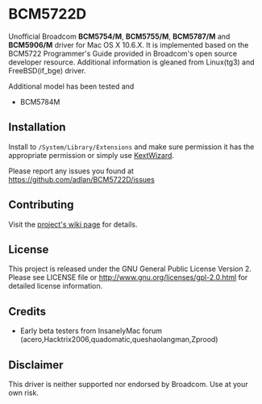 BCM5722D
========

Unofficial Broadcom **BCM5754/M**, **BCM5755/M**, **BCM5787/M** and
**BCM5906/M** driver for Mac OS X 10.6.X. It is implemented based on the
BCM5722 Programmer\'s Guide provided in Broadcom\'s open source
developer resource. Additional information is gleaned from Linux(tg3)
and FreeBSD(if\_bge) driver.


Additional model has been tested and

* BCM5784M


Installation
------------

Install to `/System/Library/Extensions` and make sure permission it has the
appropriate permission or simply use [KextWizard](http://www.insanelymac.com/forum/index.php?showtopic=253395).

Please report any issues you found at <https://github.com/adlan/BCM5722D/issues>

Contributing
------------

Visit the [project\'s wiki page](https://github.com/adlan/BCM5722D/wiki)
for details.

License
-------

This project is released under the GNU General Public License Version 2. Please
see LICENSE file or <http://www.gnu.org/licenses/gpl-2.0.html> for detailed
license information.

Credits
-------

* Early beta testers from InsanelyMac forum
  (acero,Hacktrix2006,quadomatic,queshaolangman,Zprood)

Disclaimer
----------

This driver is neither supported nor endorsed by Broadcom.
Use at your own risk.
